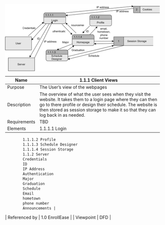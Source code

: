 ![DFD](https://github.com/MckennahPalmer/CSE430/blob/Team3_GH/DFD%20Client%20Views.drawio.svg)

| Name | 1.1.1 Client Views |
| ----------- | ----------- |
| Purpose | The User’s view of the webpages |
| Description | The overview of what the user sees when they visit the website. It takes them to a login page where they can then go to there profile or design their schedule. The website is then stored as session storage to make it so that they can log back in as needed.  |
| Requirements | TBD |
| Elements | 1.1.1.1 Login 
            1.1.1.2 Profile 
            1.1.1.3 Schedule Designer  
            1.1.1.4 Session Storage  
            1.1.2 Server 
            Credentials  
            ID 
            IP Address 
            Authentication  
            Major 
            Graduation  
            Schedule 
            Email 
            hometown 
            phone number 
            Announcements |
| Referenced by | 1.0 EnrollEase  |
| Viewpoint | DFD |
